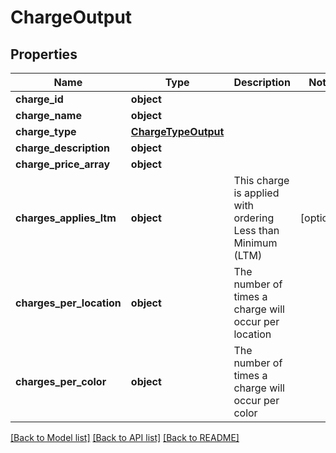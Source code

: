 # ChargeOutput

## Properties
Name | Type | Description | Notes
------------ | ------------- | ------------- | -------------
**charge_id** | **object** |  | 
**charge_name** | **object** |  | 
**charge_type** | [**ChargeTypeOutput**](ChargeTypeOutput.md) |  | 
**charge_description** | **object** |  | 
**charge_price_array** | **object** |  | 
**charges_applies_ltm** | **object** | This charge is applied with ordering Less than Minimum (LTM) | [optional] 
**charges_per_location** | **object** | The number of times a charge will occur per location | 
**charges_per_color** | **object** | The number of times a charge will occur per color | 

[[Back to Model list]](../README.md#documentation-for-models) [[Back to API list]](../README.md#documentation-for-api-endpoints) [[Back to README]](../README.md)


